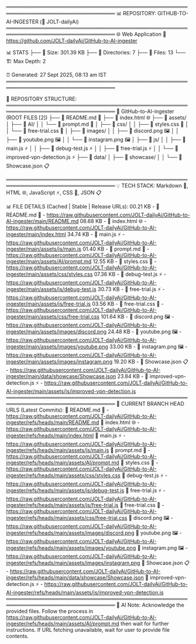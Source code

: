 
════════════════════════════════════════════════════════════════════════════════
📊 REPOSITORY: GITHUB-TO-AI-INGESTER (👤 JOLT-dailyAi)
════════════════════════════════════════════════════════════════════════════════
🌐 Web Application
🔗 https://github.com/JOLT-dailyAi/GitHub-to-AI-ingester

📊 STATS
├── 📏 Size: 301.39 KB
├── 📁 Directories: 7
├── 📄 Files: 13
└── 🏗️ Max Depth: 2

⏰ Generated: 27 Sept 2025, 08:13 am IST
════════════════════════════════════════════════════════════════════════════════

🌳 REPOSITORY STRUCTURE:
════════════════════════════════════════════════════════════════════════════════
📂 GitHub-to-AI-ingester (ROOT FILES [2])
├── 📄 README.md 📖
├── 📄 index.html 🌐
├── 📂 assets/
│   ├── 📂 AI/
│   │   └── 📄 prompt.md 📖
│   ├── 📂 css/
│   │   ├── 📄 styles.css 🎨
│   │   └── 📄 free-trial.css 🎨
│   ├── 📂 images/
│   │   ├── 📄 discord.png 🖼️
│   │   ├── 📄 youtube.png 🖼️
│   │   └── 📄 instagram.png 🖼️
│   ├── 📂 js/
│   │   ├── 📄 main.js ⚡
│   │   ├── 📄 debug-test.js ⚡
│   │   ├── 📄 free-trial.js ⚡
│   │   └── 📄 improved-vpn-detection.js ⚡
├── 📂 data/
│   ├── 📂 showcase/
│   │   └── 📄 Showcase.json 📋

════════════════════════════════════════════════════════════════════════════════
💡 TECH STACK:
Markdown 📖, HTML 🌐, JavaScript ⚡, CSS 🎨, JSON 📋

📊 FILE DETAILS (Cached | Stable | Release URLs):
 00.21 KB - 📄 README.md 📖 - https://raw.githubusercontent.com/JOLT-dailyAi/GitHub-to-AI-ingester/main/README.md
 08.68 KB - 📄 index.html 🌐 - https://raw.githubusercontent.com/JOLT-dailyAi/GitHub-to-AI-ingester/main/index.html
 34.74 KB - 📄 main.js ⚡ - https://raw.githubusercontent.com/JOLT-dailyAi/GitHub-to-AI-ingester/main/assets/js/main.js
 01.40 KB - 📄 prompt.md 📖 - https://raw.githubusercontent.com/JOLT-dailyAi/GitHub-to-AI-ingester/main/assets/AI/prompt.md
 12.55 KB - 📄 styles.css 🎨 - https://raw.githubusercontent.com/JOLT-dailyAi/GitHub-to-AI-ingester/main/assets/css/styles.css
 07.36 KB - 📄 debug-test.js ⚡ - https://raw.githubusercontent.com/JOLT-dailyAi/GitHub-to-AI-ingester/main/assets/js/debug-test.js
 30.73 KB - 📄 free-trial.js ⚡ - https://raw.githubusercontent.com/JOLT-dailyAi/GitHub-to-AI-ingester/main/assets/js/free-trial.js
 03.56 KB - 📄 free-trial.css 🎨 - https://raw.githubusercontent.com/JOLT-dailyAi/GitHub-to-AI-ingester/main/assets/css/free-trial.css
101.64 KB - 📄 discord.png 🖼️ - https://raw.githubusercontent.com/JOLT-dailyAi/GitHub-to-AI-ingester/main/assets/images/discord.png
 24.48 KB - 📄 youtube.png 🖼️ - https://raw.githubusercontent.com/JOLT-dailyAi/GitHub-to-AI-ingester/main/assets/images/youtube.png
 33.00 KB - 📄 instagram.png 🖼️ - https://raw.githubusercontent.com/JOLT-dailyAi/GitHub-to-AI-ingester/main/assets/images/instagram.png
 19.20 KB - 📄 Showcase.json 📋 - https://raw.githubusercontent.com/JOLT-dailyAi/GitHub-to-AI-ingester/main/data/showcase/Showcase.json
 23.84 KB - 📄 improved-vpn-detection.js ⚡ - https://raw.githubusercontent.com/JOLT-dailyAi/GitHub-to-AI-ingester/main/assets/js/improved-vpn-detection.js
════════════════════════════════════════════════════════════════════════════════
📝 CURRENT BRANCH HEAD URLS (Latest Commits):
📄 README.md 📖 - https://raw.githubusercontent.com/JOLT-dailyAi/GitHub-to-AI-ingester/refs/heads/main/README.md
📄 index.html 🌐 - https://raw.githubusercontent.com/JOLT-dailyAi/GitHub-to-AI-ingester/refs/heads/main/index.html
📄 main.js ⚡ - https://raw.githubusercontent.com/JOLT-dailyAi/GitHub-to-AI-ingester/refs/heads/main/assets/js/main.js
📄 prompt.md 📖 - https://raw.githubusercontent.com/JOLT-dailyAi/GitHub-to-AI-ingester/refs/heads/main/assets/AI/prompt.md
📄 styles.css 🎨 - https://raw.githubusercontent.com/JOLT-dailyAi/GitHub-to-AI-ingester/refs/heads/main/assets/css/styles.css
📄 debug-test.js ⚡ - https://raw.githubusercontent.com/JOLT-dailyAi/GitHub-to-AI-ingester/refs/heads/main/assets/js/debug-test.js
📄 free-trial.js ⚡ - https://raw.githubusercontent.com/JOLT-dailyAi/GitHub-to-AI-ingester/refs/heads/main/assets/js/free-trial.js
📄 free-trial.css 🎨 - https://raw.githubusercontent.com/JOLT-dailyAi/GitHub-to-AI-ingester/refs/heads/main/assets/css/free-trial.css
📄 discord.png 🖼️ - https://raw.githubusercontent.com/JOLT-dailyAi/GitHub-to-AI-ingester/refs/heads/main/assets/images/discord.png
📄 youtube.png 🖼️ - https://raw.githubusercontent.com/JOLT-dailyAi/GitHub-to-AI-ingester/refs/heads/main/assets/images/youtube.png
📄 instagram.png 🖼️ - https://raw.githubusercontent.com/JOLT-dailyAi/GitHub-to-AI-ingester/refs/heads/main/assets/images/instagram.png
📄 Showcase.json 📋 - https://raw.githubusercontent.com/JOLT-dailyAi/GitHub-to-AI-ingester/refs/heads/main/data/showcase/Showcase.json
📄 improved-vpn-detection.js ⚡ - https://raw.githubusercontent.com/JOLT-dailyAi/GitHub-to-AI-ingester/refs/heads/main/assets/js/improved-vpn-detection.js
════════════════════════════════════════════════════════════════════════════════
🤖 AI Note: Acknowledge the provided files. Follow the process in https://raw.githubusercontent.com/JOLT-dailyAi/GitHub-to-AI-ingester/refs/heads/main/assets/AI/prompt.md then wait for further instructions. If URL fetching unavailable, wait for user to provide file contents.
